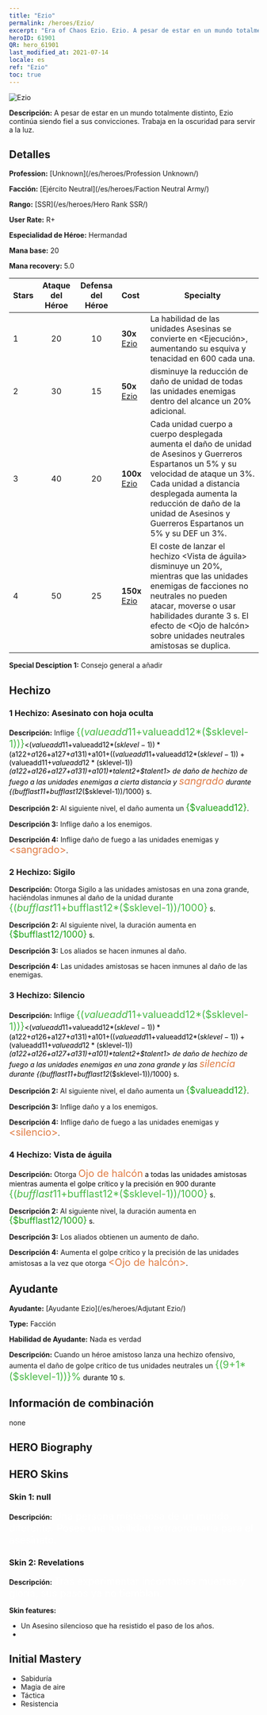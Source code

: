 ```yaml
---
title: "Ezio"
permalink: /heroes/Ezio/
excerpt: "Era of Chaos Ezio. Ezio. A pesar de estar en un mundo totalmente distinto, Ezio continúa siendo fiel a sus convicciones. Trabaja en la oscuridad para servir a la luz."
heroID: 61901
QR: hero_61901
last_modified_at: 2021-07-14
locale: es
ref: "Ezio"
toc: true
---
```

  ![Ezio](/images/h/h_Ezio.jpg)

 **Descripción:** A pesar de estar en un mundo totalmente distinto, Ezio continúa siendo fiel a sus convicciones. Trabaja en la oscuridad para servir a la luz.
## Detalles
 **Profession:**  [Unknown](/es/heroes/Profession Unknown/)

 **Facción:** [Ejército Neutral](/es/heroes/Faction Neutral Army/)

 **Rango:** [SSR](/es/heroes/Hero Rank SSR/)

 **User Rate:** R+

 **Especialidad de Héroe:** Hermandad

 **Mana base:** 20

 **Mana recovery:** 5.0


  | Stars | Ataque del Héroe | Defensa del Héroe | Cost |     Specialty     |
  |---------|:---------------:|:---------------:|:--|--------------------|
  |    1    | 20 | 10 | **30x** [Ezio](/ItemsES/her_398/) | La habilidad <Asesinato> de las unidades Asesinas se convierte en <Ejecución>, aumentando su esquiva y tenacidad en 600 cada una. |
  |    2    | 30 | 15 | **50x** [Ezio](/ItemsES/her_398/) | <Silencio> disminuye la reducción de daño de unidad de todas las unidades enemigas dentro del alcance un 20% adicional. |
  |    3    | 40 | 20 | **100x** [Ezio](/ItemsES/her_398/) | Cada unidad cuerpo a cuerpo desplegada aumenta el daño de unidad de Asesinos y Guerreros Espartanos un 5% y su velocidad de ataque un 3%. Cada unidad a distancia desplegada aumenta la reducción de daño de la unidad de Asesinos y Guerreros Espartanos un 5% y su DEF un 3%. |
  |    4    | 50 | 25 | **150x** [Ezio](/ItemsES/her_398/) | El coste de lanzar el hechizo <Vista de águila> disminuye un 20%, mientras que las unidades enemigas de facciones no neutrales no pueden atacar, moverse o usar habilidades durante 3 s. El efecto de <Ojo de halcón> sobre unidades neutrales amistosas se duplica. |

 **Special Desciption 1:** Consejo general a añadir

## Hechizo
### 1 Hechizo: Asesinato con hoja oculta
 **Descripción:** Inflige <span style="color: #48b946;font-size:20px">{($valueadd11+$valueadd12*($sklevel-1))}</span><span style="color: black"><($valueadd11+$valueadd12*($sklevel-1))*($a122+$a126+$a127+$a131)+$a101+(($valueadd11+$valueadd12*($sklevel-1))+($valueadd11+$valueadd12*($sklevel-1))*($a122+$a126+$a127+$a131)+$a101)*$talent2+$talent1> de daño de hechizo de fuego a las unidades enemigas a cierta distancia y <span style="color: #e07c44;font-size:20px">sangrado</span><span style="color: black"> durante {($bufflast11+$bufflast12*($sklevel-1))/1000} s.

 **Descripción 2:** Al siguiente nivel, el daño aumenta un <span style="color: #1ca216;font-size:18px">{$valueadd12}</span><span style="color: black">.

 **Descripción 3:** Inflige daño a los enemigos.

 **Descripción 4:** Inflige daño de fuego a las unidades enemigas y <span style="color: #e07c44;font-size:20px">&lt;sangrado&gt;</span><span style="color: black">.

### 2 Hechizo: Sigilo
 **Descripción:** Otorga Sigilo a las unidades amistosas en una zona grande, haciéndolas inmunes al daño de la unidad durante <span style="color: #48b946;font-size:20px">{($bufflast11+$bufflast12*($sklevel-1))/1000}</span><span style="color: black"> s.

 **Descripción 2:** Al siguiente nivel, la duración aumenta en <span style="color: #1ca216;font-size:18px">{$bufflast12/1000}</span><span style="color: black"> s.

 **Descripción 3:** Los aliados se hacen inmunes al daño.

 **Descripción 4:** Las unidades amistosas se hacen inmunes al daño de las enemigas.

### 3 Hechizo: Silencio
 **Descripción:** Inflige <span style="color: #48b946;font-size:20px">{($valueadd11+$valueadd12*($sklevel-1))}</span><span style="color: black"><($valueadd11+$valueadd12*($sklevel-1))*($a122+$a126+$a127+$a131)+$a101+(($valueadd11+$valueadd12*($sklevel-1))+($valueadd11+$valueadd12*($sklevel-1))*($a122+$a126+$a127+$a131)+$a101)*$talent2+$talent1> de daño de hechizo de fuego a las unidades enemigas en una zona grande y las <span style="color: #e07c44;font-size:20px">silencia</span><span style="color: black"> durante {($bufflast11+$bufflast12*($sklevel-1))/1000} s.

 **Descripción 2:** Al siguiente nivel, el daño aumenta un <span style="color: #1ca216;font-size:18px">{$valueadd12}</span><span style="color: black">.

 **Descripción 3:** Inflige daño y <silencio> a los enemigos.

 **Descripción 4:** Inflige daño de fuego a las unidades enemigas y <span style="color: #e07c44;font-size:20px">&lt;silencio&gt;</span><span style="color: black">.

### 4 Hechizo: Vista de águila
 **Descripción:** Otorga <span style="color: #e07c44;font-size:20px">Ojo de halcón</span><span style="color: black"> a todas las unidades amistosas mientras aumenta el golpe crítico y la precisión en 900 durante <span style="color: #48b946;font-size:20px">{($bufflast11+$bufflast12*($sklevel-1))/1000}</span><span style="color: black"> s.

 **Descripción 2:** Al siguiente nivel, la duración aumenta en <span style="color: #1ca216;font-size:18px">{$bufflast12/1000}</span><span style="color: black"> s.

 **Descripción 3:** Los aliados obtienen un aumento de daño.

 **Descripción 4:** Aumenta el golpe crítico y la precisión de las unidades amistosas a la vez que otorga <span style="color: #e07c44;font-size:20px">&lt;Ojo de halcón&gt;</span><span style="color: black">.


## Ayudante

 **Ayudante:**  [Ayudante Ezio](/es/heroes/Adjutant Ezio/) 

 **Type:**  Facción 

 **Habilidad de Ayudante:**  Nada es verdad 

 **Descripción:** Cuando un héroe amistoso lanza una hechizo ofensivo, aumenta el daño de golpe crítico de tus unidades neutrales un <span style="color: #48b946;font-size:20px">{(9+1*($sklevel-1))}%</span><span style="color: black"> durante 10 s.

## Información de combinación

  none
## HERO Biography

## HERO Skins
### Skin 1: **null**

 **Descripción:** <span style="color: #ffffff;font-size:20px">Una persona misteriosa de un mundo diferente. Posee una habilidad extraordinaria para el asesinato.</span>


### Skin 2: **Revelations**

 **Descripción:** <span style="color: #ffffff;font-size:20px">Tras experimentar incontables muertes y gloria, sus pasos ya no tiemblan.</span>

 **Skin features:** 

   - Un Asesino silencioso que ha resistido el paso de los años.
   - 


## Initial Mastery
   - Sabiduría
   - Magia de aire
   - Táctica
   - Resistencia
